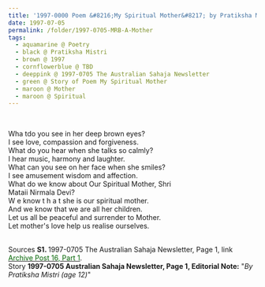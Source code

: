 ```yaml
---
title: '1997-0000 Poem &#8216;My Spiritual Mother&#8217; by Pratiksha Mistri from 1997-0705 The Australian Sahaja Newsletter, Page 1'
date: 1997-07-05
permalink: /folder/1997-0705-MRB-A-Mother
tags:
  - aquamarine @ Poetry
  - black @ Pratiksha Mistri
  - brown @ 1997
  - cornflowerblue @ TBD
  - deeppink @ 1997-0705 The Australian Sahaja Newsletter
  - green @ Story of Poem My Spiritual Mother
  - maroon @ Mother
  - maroon @ Spiritual
---
```


<br>

<p>
Wha tdo you see in her deep brown eyes?<br>
I see love, compassion and forgiveness.<br>
What do you hear when she talks so calmly?<br>
I hear music, harmony and laughter.<br>
What can you see on her face when she smiles?<br>
I see amusement wisdom and affection.<br>
What do we know about Our Spiritual Mother, Shri<br>
Mataii Nirmala Devi?<br>
W e know t h a t she is our spiritual mother.<br>
And we know that we are all her children.<br>
Let us all be peaceful and surrender to Mother.<br>
Let mother's love help us realise ourselves.<br>
</p>

<br>

<wave-list>
<list-title color="DarkSeaGreen" width="40">Sources</list-title>
  <list-item color="BlanchedAlmond"  width="280"><b>S1. </b> 1997-0705 The Australian Sahaja Newsletter, Page 1, link <a href="https://seven-teams.github.io/archives/2023/1214"><font color="DarkGreen">Archive Post 16, Part 1</font></a>.</list-item>
</wave-list>

<br>

<wave-list>
<list-title color="DarkSeaGreen" width="25">Story</list-title>
  <list-item color="BlanchedAlmond"  width="280"><b>1997-0705 Australian Sahaja Newsletter, Page 1, Editorial Note:</b> "<i>By Pratiksha Mistri (age 12)</i>"</list-item>
</wave-list>